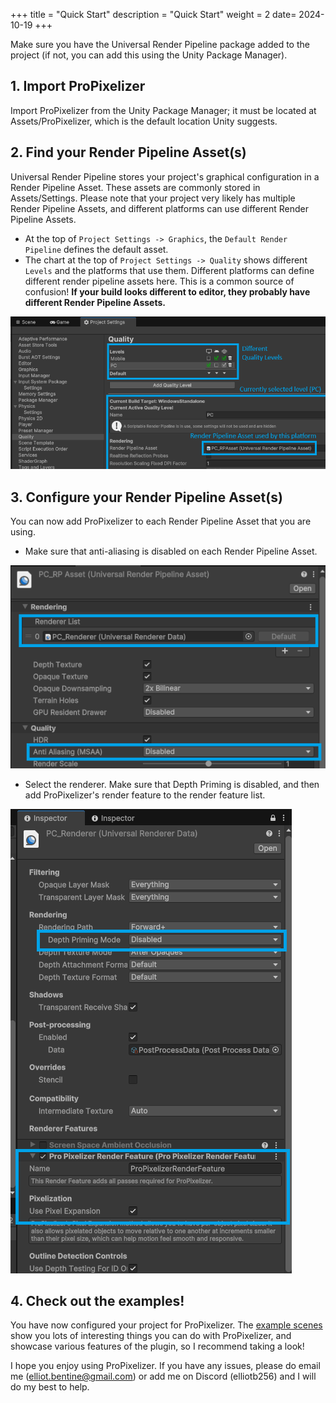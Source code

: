 +++
title = "Quick Start"
description = "Quick Start"
weight = 2
date= 2024-10-19
+++

Make sure you have the Universal Render Pipeline package added to the project (if not, you can add this using the Unity Package Manager). 

## 1. Import ProPixelizer

Import ProPixelizer from the Unity Package Manager; it must be located at Assets/ProPixelizer, which is the default location Unity suggests.

## 2. Find your Render Pipeline Asset(s)

Universal Render Pipeline stores your project's graphical configuration in a Render Pipeline Asset.
These assets are commonly stored in Assets/Settings.
Please note that your project very likely has multiple Render Pipeline Assets, and different platforms can use different Render Pipeline Assets.

- At the top of `Project Settings -> Graphics`, the `Default Render Pipeline` defines the default asset.
- The chart at the top of `Project Settings -> Quality` shows different `Levels` and the platforms that use them. Different platforms can define different render pipeline assets here. This is a common source of confusion! **If your build looks different to editor, they probably have different Render Pipeline Assets.**

![demonstration of project quality settings](project_quality_settings.png "Quality Settings")

## 3. Configure your Render Pipeline Asset(s)

You can now add ProPixelizer to each Render Pipeline Asset that you are using.

- Make sure that anti-aliasing is disabled on each Render Pipeline Asset.

![example render pipeline asset](render_pipeline_asset.png)

- Select the renderer. Make sure that Depth Priming is disabled, and then add ProPixelizer's render feature to the render feature list.

![example renderer](renderer.png)

## 4. Check out the examples!

You have now configured your project for ProPixelizer.
The [example scenes](../examples) show you lots of interesting things you can do with ProPixelizer, and showcase various features of the plugin, so I recommend taking a look!

I hope you enjoy using ProPixelizer. If you have any issues, please do email me (elliot.bentine@gmail.com) or add me on Discord (elliotb256) and I will do my best to help.


